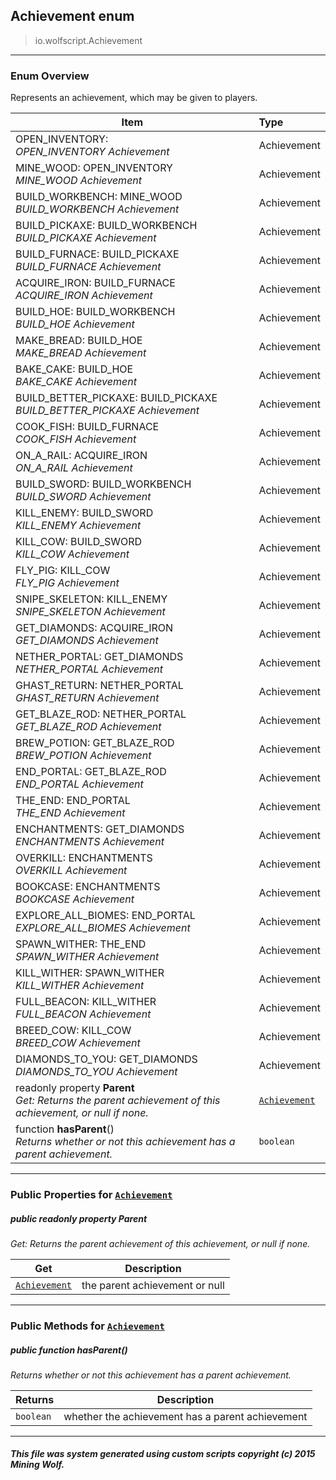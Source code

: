 ## Achievement __enum__

>io.wolfscript.Achievement

---

### Enum Overview

Represents an achievement, which may be given to players.

Item | Type   
--- | :--- 
OPEN_INVENTORY: <br> _OPEN_INVENTORY Achievement_ | Achievement
MINE_WOOD: OPEN_INVENTORY<br> _MINE_WOOD Achievement_ | Achievement
BUILD_WORKBENCH: MINE_WOOD<br> _BUILD_WORKBENCH Achievement_ | Achievement
BUILD_PICKAXE: BUILD_WORKBENCH<br> _BUILD_PICKAXE Achievement_ | Achievement
BUILD_FURNACE: BUILD_PICKAXE<br> _BUILD_FURNACE Achievement_ | Achievement
ACQUIRE_IRON: BUILD_FURNACE<br> _ACQUIRE_IRON Achievement_ | Achievement
BUILD_HOE: BUILD_WORKBENCH<br> _BUILD_HOE Achievement_ | Achievement
MAKE_BREAD: BUILD_HOE<br> _MAKE_BREAD Achievement_ | Achievement
BAKE_CAKE: BUILD_HOE<br> _BAKE_CAKE Achievement_ | Achievement
BUILD_BETTER_PICKAXE: BUILD_PICKAXE<br> _BUILD_BETTER_PICKAXE Achievement_ | Achievement
COOK_FISH: BUILD_FURNACE<br> _COOK_FISH Achievement_ | Achievement
ON_A_RAIL: ACQUIRE_IRON<br> _ON_A_RAIL Achievement_ | Achievement
BUILD_SWORD: BUILD_WORKBENCH<br> _BUILD_SWORD Achievement_ | Achievement
KILL_ENEMY: BUILD_SWORD<br> _KILL_ENEMY Achievement_ | Achievement
KILL_COW: BUILD_SWORD<br> _KILL_COW Achievement_ | Achievement
FLY_PIG: KILL_COW<br> _FLY_PIG Achievement_ | Achievement
SNIPE_SKELETON: KILL_ENEMY<br> _SNIPE_SKELETON Achievement_ | Achievement
GET_DIAMONDS: ACQUIRE_IRON<br> _GET_DIAMONDS Achievement_ | Achievement
NETHER_PORTAL: GET_DIAMONDS<br> _NETHER_PORTAL Achievement_ | Achievement
GHAST_RETURN: NETHER_PORTAL<br> _GHAST_RETURN Achievement_ | Achievement
GET_BLAZE_ROD: NETHER_PORTAL<br> _GET_BLAZE_ROD Achievement_ | Achievement
BREW_POTION: GET_BLAZE_ROD<br> _BREW_POTION Achievement_ | Achievement
END_PORTAL: GET_BLAZE_ROD<br> _END_PORTAL Achievement_ | Achievement
THE_END: END_PORTAL<br> _THE_END Achievement_ | Achievement
ENCHANTMENTS: GET_DIAMONDS<br> _ENCHANTMENTS Achievement_ | Achievement
OVERKILL: ENCHANTMENTS<br> _OVERKILL Achievement_ | Achievement
BOOKCASE: ENCHANTMENTS<br> _BOOKCASE Achievement_ | Achievement
EXPLORE_ALL_BIOMES: END_PORTAL<br> _EXPLORE_ALL_BIOMES Achievement_ | Achievement
SPAWN_WITHER: THE_END<br> _SPAWN_WITHER Achievement_ | Achievement
KILL_WITHER: SPAWN_WITHER<br> _KILL_WITHER Achievement_ | Achievement
FULL_BEACON: KILL_WITHER<br> _FULL_BEACON Achievement_ | Achievement
BREED_COW: KILL_COW<br> _BREED_COW Achievement_ | Achievement
DIAMONDS_TO_YOU: GET_DIAMONDS<br> _DIAMONDS_TO_YOU Achievement_ | Achievement
 readonly property __Parent__ <br> _Get: Returns the parent achievement of this achievement, or null if none._ | [`Achievement`](Achievement.md)
 function __hasParent__() <br> _Returns whether or not this achievement has a parent achievement._ | `boolean`



---


### Public Properties for [`Achievement`](Achievement.md)

##### <a id='parent'></a>public  readonly property __Parent__

_Get: Returns the parent achievement of this achievement, or null if none._

Get | Description
--- | --- 
[`Achievement`](Achievement.md) | the parent achievement or null



---

### Public Methods for [`Achievement`](Achievement.md)

##### <a id='hasparent'></a>public  function __hasParent__()

_Returns whether or not this achievement has a parent achievement._

Returns | Description
--- | --- 
`boolean` | whether the achievement has a parent achievement


---


##### This file was system generated using custom scripts copyright (c) 2015 Mining Wolf.
	

